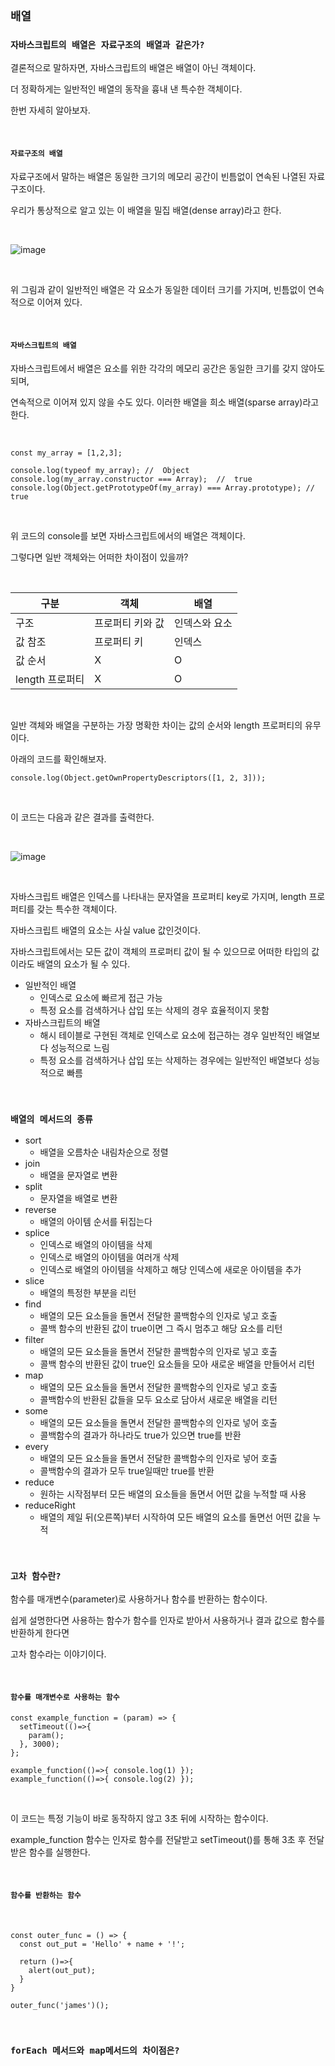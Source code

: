 ## `배열`

### `자바스크립트의 배열은 자료구조의 배열과 같은가?`

결론적으로 말하자면, 자바스크립트의 배열은 배열이 아닌 객체이다. 

더 정확하게는 일반적인 배열의 동작을 흉내 낸 특수한 객체이다.

한번 자세히 알아보자.
  
<br />

#### `자료구조의 배열`

자료구조에서 말하는 배열은 동일한 크기의 메모리 공간이 빈틈없이 연속된 나열된 자료구조이다.

우리가 통상적으로 알고 있는 이 배열을 밀집 배열(dense array)라고 한다.

<br />

![image](https://user-images.githubusercontent.com/94499416/204695253-e3e8af0c-2d3b-40eb-817d-e6af22deefaa.png)

<br />

위 그림과 같이 일반적인 배열은 각 요소가 동일한 데이터 크기를 가지며, 빈틈없이 연속적으로 이어져 있다.

<br />

#### `자바스크립트의 배열`

자바스크립트에서 배열은 요소를 위한 각각의 메모리 공간은 동일한 크기를 갖지 않아도 되며,

연속적으로 이어져 있지 않을 수도 있다. 이러한 배열을 희소 배열(sparse array)라고 한다.

<br />

```
const my_array = [1,2,3];

console.log(typeof my_array); //  Object
console.log(my_array.constructor === Array);  //  true
console.log(Object.getPrototypeOf(my_array) === Array.prototype); //  true
```

<br />

위 코드의 console를 보면 자바스크립트에서의 배열은 객체이다.

그렇다면 일반 객체와는 어떠한 차이점이 있을까?

<br />

|구분|객체|배열|
|------|---|---|
|구조|프로퍼티 키와 값|인덱스와 요소|
|값 참조|프로퍼티 키|인덱스|
|값 순서|X|O|
|length 프로퍼티|X|O|

<br />

일반 객체와 배열을 구분하는 가장 명확한 차이는 값의 순서와 length 프로퍼티의 유무이다.

아래의 코드를 확인해보자.

```
console.log(Object.getOwnPropertyDescriptors([1, 2, 3]));
```

<br />

이 코드는 다음과 같은 결과를 출력한다.

<br />

![image](https://user-images.githubusercontent.com/94499416/204696537-f8ef1186-abe0-43cb-ae6b-654874254bad.png)

<br />

자바스크립트 배열은 인덱스를 나타내는 문자열을 프로퍼티 key로 가지며, length 프로퍼티를 갖는 특수한 객체이다.

자바스크립트 배열의 요소는 사실 value 값인것이다.

자바스크립트에서는 모든 값이 객체의 프로퍼티 값이 될 수 있으므로 어떠한 타입의 값이라도 배열의 요소가 될 수 있다.

- 일반적인 배열
  - 인덱스로 요소에 빠르게 접근 가능
  - 특정 요소를 검색하거나 삽입 또는 삭제의 경우 효율적이지 못함
- 자바스크립트의 배열
  - 해시 테이블로 구현된 객체로 인덱스로 요소에 접근하는 경우 일반적인 배열보다 성능적으로 느림
  - 특정 요소를 검색하거나 삽입 또는 삭제하는 경우에는 일반적인 배열보다 성능적으로 빠름

<br />

### `배열의 메서드의 종류`

- sort
  - 배열을 오름차순 내림차순으로 정렬
- join
  - 배열을 문자열로 변환
- split
  - 문자열을 배열로 변환
- reverse
  - 배열의 아이템 순서를 뒤집는다
- splice
  - 인덱스로 배열의 아이템을 삭제
  - 인덱스로 배열의 아이템을 여러개 삭제
  - 인덱스로 배열의 아이템을 삭제하고 해당 인덱스에 새로운 아이템을 추가
- slice
  - 배열의 특정한 부분을 리턴
- find
  - 배열의 모든 요소들을 돌면서 전달한 콜백함수의 인자로 넣고 호출
  - 콜백 함수의 반환된 값이 true이면 그 즉시 멈추고 해당 요소를 리턴
- filter
  - 배열의 모든 요소들을 돌면서 전달한 콜백함수의 인자로 넣고 호출
  - 콜백 함수의 반환된 값이 true인 요소들을 모아 새로운 배열을 만들어서 리턴
- map
  - 배열의 모든 요소들을 돌면서 전달한 콜백함수의 인자로 넣고 호출
  - 콜백함수의 반환된 값들을 모두 요소로 담아서 새로운 배열을 리턴
- some
  - 배열의 모든 요소들을 돌면서 전달한 콜백함수의 인자로 넣어 호출
  - 콜백함수의 결과가 하나라도 true가 있으면 true를 반환
- every
  - 배열의 모든 요소들을 돌면서 전달한 콜백함수의 인자로 넣어 호출
  - 콜백함수의 결과가 모두 true일때만 true를 반환
- reduce 
  - 원하는 시작점부터 모든 배열의 요소들을 돌면서 어떤 값을 누적할 때 사용
- reduceRight 
  - 배열의 제일 뒤(오른쪽)부터 시작하여 모든 배열의 요소를 돌면선 어떤 값을 누적

<br />

### `고차 함수란?`

함수를 매개변수(parameter)로 사용하거나 함수를 반환하는 함수이다.

쉽게 설명한다면 사용하는 함수가 함수를 인자로 받아서 사용하거나 결과 값으로 함수를 반환하게 한다면

고차 함수라는 이야기이다.

<br />

#### `함수를 매개변수로 사용하는 함수`

```
const example_function = (param) => {
  setTimeout(()=>{
    param();
  }, 3000);
};

example_function(()=>{ console.log(1) });
example_function(()=>{ console.log(2) });
```

<br />

이 코드는 특정 기능이 바로 동작하지 않고 3초 뒤에 시작하는 함수이다.

example_function 함수는 인자로 함수를 전달받고 setTimeout()를 통해 3초 후 전달받은 함수를 실행한다.

<br />

#### `함수를 반환하는 함수`

<br />

```
const outer_func = () => {
  const out_put = 'Hello' + name + '!';
  
  return ()=>{
    alert(out_put);
  }
}

outer_func('james')();
```

<br />

### `forEach 메서드와 map메서드의 차이점은?`


